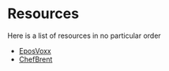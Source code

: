 # Resources
Here is a list of resources in no particular order

- [EposVoxx](https://www.twitch.tv/eposvox)
- [ChefBrent](https://www.twitch.tv/chefbrent)
